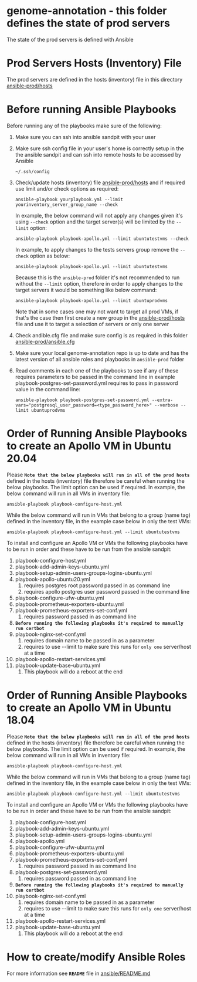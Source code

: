 # genome-annotation - this folder defines the state of prod servers 
The state of the prod servers is defined with Ansible

# Prod Servers Hosts (Inventory) File
The prod servers are defined in the hosts (inventory) file in this directory [ansible-prod/hosts](hosts)

# Before running Ansible Playbooks
Before running any of the playbooks make sure of the following: 

1. Make sure you can ssh into ansible sandpit with your user
2. Make sure ssh config file in your user's home is correctly setup in the the ansible sandpit and can ssh into remote hosts to be accessed by Ansible
    ```
    ~/.ssh/config
    ```

3. Check/update hosts (inventory) file [ansible-prod/hosts](hosts) and if required use limit and/or check options as required:
    ```
    ansible-playbook yourplaybook.yml --limit yourinventory_server_group_name --check
    ```
    In example, the below command will not apply any changes given it's using `--check` option and the target server(s) will be limited by the `--limit` option:

    ```
    ansible-playbook playbook-apollo.yml --limit ubuntutestvms --check 
    ```
    In example, to apply changes to the tests servers group remove the `--check` option as below:
    ```
    ansible-playbook playbook-apollo.yml --limit ubuntutestvms 
    ```
    Because this is the `ansible-prod` folder it's not recommended to run without the `--limit` option, therefore in order to apply changes to the target servers it would be something like below command:
    ```
    ansible-playbook playbook-apollo.yml --limit ubuntuprodvms
    ``` 
    Note that in some cases one may not want to target all prod VMs, if that's the case then first create a new group in the [ansible-prod/hosts](hosts) file and use it to target a selection of servers or only one server

4. Check andible.cfg file and make sure config is as required  in this folder [ansible-prod/ansible.cfg](ansible.cfg)
   
5. Make sure your local genome-annotation repo is up to date and has the latest version of all ansible roles and playbooks in `ansible-prod` folder 
   
6. Read comments in each one of the playbooks to see if any of these requires parameters to be passed in the command line in example playbook-postgres-set-password.yml requires to pass in password value in the command line:
    ```
    ansible-playbook playbook-postgres-set-password.yml --extra-vars="postgresql_user_password=<type_password_here>" --verbose --limit ubuntuprodvms
    ```

# Order of Running Ansible Playbooks to create an Apollo VM in Ubuntu 20.04
Please **`Note that the below playbooks will run in all of the prod hosts`** defined in the hosts (inventory) file therefore be careful when running the below playbooks. The limit option can be used if required. In example, the below command will run in all VMs in inventory file:

```
ansible-playbook playbook-configure-host.yml 
```

While the below command will run in VMs that belong to a group (name tag) defined in the inventory file, in the example case below in only the test VMs:

```
ansible-playbook playbook-configure-host.yml --limit ubuntutestvms
```

To install and configure an Apollo VM or VMs the following playbooks have to be run in order and these have to be run from the ansible sandpit: 

1. playbook-configure-host.yml
2. playbook-add-admin-keys-ubuntu.yml
3. playbook-setup-admin-users-groups-logins-ubuntu.yml
4. playbook-apollo-ubuntu20.yml
    1. requires postgres root password passed in as command line
    2. requires apollo postgres user password passed in the command line
5. playbook-configure-ufw-ubuntu.yml
6. playbook-prometheus-exporters-ubuntu.yml
7. playbook-prometheus-exporters-set-conf.yml
    1. requires password passed in as command line 
8. **`Before running the following playbooks it's required to manually run certbot`**
9.  playbook-nginx-set-conf.yml
    1.  requires domain name to be passed in as a parameter
    2.  requires to use --limit to make sure this runs for `only one` server/host at a time
10. playbook-apollo-restart-services.yml
11. playbook-update-base-ubuntu.yml
    1.  This playbook will do a reboot at the end


# Order of Running Ansible Playbooks to create an Apollo VM in Ubuntu 18.04
Please **`Note that the below playbooks will run in all of the prod hosts`** defined in the hosts (inventory) file therefore be careful when running the below playbooks. The limit option can be used if required. In example, the below command will run in all VMs in inventory file:

```
ansible-playbook playbook-configure-host.yml 
```

While the below command will run in VMs that belong to a group (name tag) defined in the inventory file, in the example case below in only the test VMs:

```
ansible-playbook playbook-configure-host.yml --limit ubuntutestvms
```

To install and configure an Apollo VM or VMs the following playbooks have to be run in order and these have to be run from the ansible sandpit: 

1. playbook-configure-host.yml
2. playbook-add-admin-keys-ubuntu.yml
3. playbook-setup-admin-users-groups-logins-ubuntu.yml
4. playbook-apollo.yml
5. playbook-configure-ufw-ubuntu.yml
6. playbook-prometheus-exporters-ubuntu.yml
7. playbook-prometheus-exporters-set-conf.yml
    1. requires password passed in as command line 
8. playbook-postgres-set-password.yml
    1. requires password passed in as command line
9. **`Before running the following playbooks it's required to manually run certbot`**
10. playbook-nginx-set-conf.yml
    1.  requires domain name to be passed in as a parameter
    2.  requires to use --limit to make sure this runs for `only one` server/host at a time
11. playbook-apollo-restart-services.yml
12. playbook-update-base-ubuntu.yml
    1.  This playbook will do a reboot at the end


# How to create/modify Ansible Roles
For more information see **`README`** file in [ansible/README.md](../ansible/README.md)




